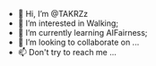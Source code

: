 - 👋 Hi, I’m @TAKRZz
- 👀 I’m interested in Walking;
- 🌱 I’m currently learning AIFairness;
- 💞️ I’m looking to collaborate on ...
- 📫 Don't try to reach me ...

<!---
TAKRZz/TAKRZz is a ✨ special ✨ repository because its `README.md` (this file) appears on your GitHub profile.
You can click the Preview link to take a look at your changes.
--->
